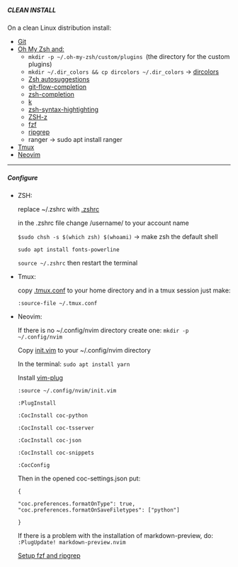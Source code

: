 ##### CLEAN INSTALL

On a clean Linux distribution install:

* [Git](https://git-scm.com/book/en/v2/Getting-Started-Installing-Git)
* [Oh My Zsh and:](https://github.com/ohmyzsh/ohmyzsh)
  * `mkdir -p ~/.oh-my-zsh/custom/plugins `(the directory for the custom plugins)
  * `mkdir ~/.dir_colors && cp dircolors ~/.dir_colors` -> [dircolors](https://github.com/adamstok/vim/blob/master/dircolors)
  * [Zsh autosuggestions](https://github.com/zsh-users/zsh-autosuggestions/blob/master/INSTALL.md)
  * [git-flow-completion](https://github.com/bobthecow/git-flow-completion)
  * [zsh-completion](https://github.com/zsh-users/zsh-completions)
  * [k](https://github.com/supercrabtree/k)
  * [zsh-syntax-hightighting](https://github.com/zsh-users/zsh-syntax-highlighting/blob/master/INSTALL.md)
  * [ZSH-z](https://github.com/agkozak/zsh-z)
  * [fzf](https://github.com/junegunn/fzf#installation)
  * [ripgrep](https://github.com/BurntSushi/ripgrep)
  * ranger  -> sudo apt install ranger
* [Tmux](https://github.com/tmux/tmux/wiki/Installing)
* [Neovim](https://github.com/neovim/neovim/wiki/Installing-Neovim)

---

##### Configure

* ZSH:

    replace ~/.zshrc with [.zshrc](https://raw.githubusercontent.com/adamstok/vim/master/.zshrc)

    in the .zshrc file change /username/ to your account name

    `$sudo chsh -s $(which zsh) $(whoami)` -> make zsh the default shell

    `sudo apt install fonts-powerline` 

    `source ~/.zshrc` then restart the terminal

* Tmux:

    copy [.tmux.conf](https://github.com/adamstok/vim/blob/master/.tmux.conf) to your home directory and in a tmux session just make:

    `:source-file ~/.tmux.conf`

* Neovim:

    If there is no ~/.config/nvim directory create one:
    `mkdir -p ~/.config/nvim`

    Copy [init.vim](https://github.com/adamstok/vim/blob/master/init.vim) to your ~/.config/nvim directory

    In the terminal: `sudo apt install yarn`

    Install [vim-plug](https://github.com/junegunn/vim-plug)

    `:source ~/.config/nvim/init.vim`

    `:PlugInstall`

    `:CocInstall coc-python`

    `:CocInstall coc-tsserver`

    `:CocInstall coc-json`

    `:CocInstall coc-snippets`

    `:CocConfig`

    Then in the opened coc-settings.json put:

    ```
    {

	"coc.preferences.formatOnType": true,
	"coc.preferences.formatOnSaveFiletypes": ["python"]

    }
    ```


    If there is a problem with the installation of markdown-preview, do:
    `:PlugUpdate! markdown-preview.nvim`

    [Setup fzf and ripgrep](https://dev.to/iggredible/how-to-search-faster-in-vim-with-fzf-vim-36ko)

